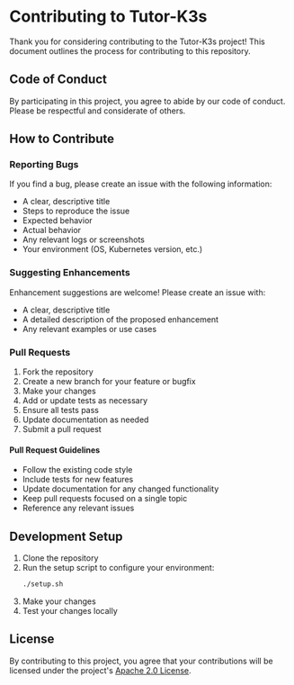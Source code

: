 # Contributing to Tutor-K3s

Thank you for considering contributing to the Tutor-K3s project! This document outlines the process for contributing to this repository.

## Code of Conduct

By participating in this project, you agree to abide by our code of conduct. Please be respectful and considerate of others.

## How to Contribute

### Reporting Bugs

If you find a bug, please create an issue with the following information:

- A clear, descriptive title
- Steps to reproduce the issue
- Expected behavior
- Actual behavior
- Any relevant logs or screenshots
- Your environment (OS, Kubernetes version, etc.)

### Suggesting Enhancements

Enhancement suggestions are welcome! Please create an issue with:

- A clear, descriptive title
- A detailed description of the proposed enhancement
- Any relevant examples or use cases

### Pull Requests

1. Fork the repository
2. Create a new branch for your feature or bugfix
3. Make your changes
4. Add or update tests as necessary
5. Ensure all tests pass
6. Update documentation as needed
7. Submit a pull request

#### Pull Request Guidelines

- Follow the existing code style
- Include tests for new features
- Update documentation for any changed functionality
- Keep pull requests focused on a single topic
- Reference any relevant issues

## Development Setup

1. Clone the repository
2. Run the setup script to configure your environment:
   ```bash
   ./setup.sh
   ```
3. Make your changes
4. Test your changes locally

## License

By contributing to this project, you agree that your contributions will be licensed under the project's [Apache 2.0 License](LICENSE).
